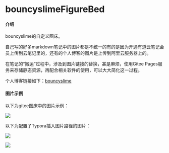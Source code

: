# bouncyslimeFigureBed

#### 介绍
bouncyslime的自定义图床。

自己写的好多markdown笔记中的图片都是不统一的有的是因为开通有道云笔记会员上传到云笔记里的，还有的个人博客的图片是上传到阿里云服务器上的。

在笔记的“搬运”过程中，涉及到图片链接的替换，甚是麻烦，使用Gitee Pages服务来存储静态资源，再配合相关软件的使用，可以大大简化这一过程。

个人博客链接如下：[bouncyslime](https://www.bouncyslime.cn)

#### 图片示例

以下为gitee图床中的图片示例：

![](https://bouncyslime.gitee.io/bouncyslimefigurebed/picture/pie.jpg)

以下为配置了Typora插入图片路径的图片：

![](E:\gitRepository\bouncyslimeFigureBed\image\maomi.jpg)

![](E:\gitRepository\bouncyslimeFigureBed\image\派大星单体.jpg)